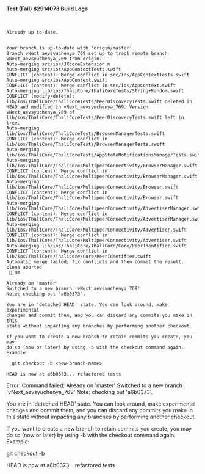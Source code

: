 #### Test (Fail) 82914073 Build Logs


```


```

```
Already up-to-date.


```

```
Your branch is up-to-date with 'origin/master'.
Branch vNext_aevsyuchenya_769 set up to track remote branch vNext_aevsyuchenya_769 from origin.
Auto-merging src/ios/JXcoreExtension.m
Auto-merging src/ios/AppContextTests.swift
CONFLICT (content): Merge conflict in src/ios/AppContextTests.swift
Auto-merging src/ios/AppContext.swift
CONFLICT (content): Merge conflict in src/ios/AppContext.swift
Auto-merging lib/ios/ThaliCore/ThaliCoreTests/String+Random.swift
CONFLICT (modify/delete): lib/ios/ThaliCore/ThaliCoreTests/PeerDiscoveryTests.swift deleted in HEAD and modified in vNext_aevsyuchenya_769. Version vNext_aevsyuchenya_769 of lib/ios/ThaliCore/ThaliCoreTests/PeerDiscoveryTests.swift left in tree.
Auto-merging lib/ios/ThaliCore/ThaliCoreTests/BrowserManagerTests.swift
CONFLICT (content): Merge conflict in lib/ios/ThaliCore/ThaliCoreTests/BrowserManagerTests.swift
Auto-merging lib/ios/ThaliCore/ThaliCoreTests/AppStateNotificationsManagerTests.swift
Auto-merging lib/ios/ThaliCore/ThaliCore/MultipeerConnectivity/BrowserManager.swift
CONFLICT (content): Merge conflict in lib/ios/ThaliCore/ThaliCore/MultipeerConnectivity/BrowserManager.swift
Auto-merging lib/ios/ThaliCore/ThaliCore/MultipeerConnectivity/Browser.swift
CONFLICT (content): Merge conflict in lib/ios/ThaliCore/ThaliCore/MultipeerConnectivity/Browser.swift
Auto-merging lib/ios/ThaliCore/ThaliCore/MultipeerConnectivity/AdvertiserManager.swift
CONFLICT (content): Merge conflict in lib/ios/ThaliCore/ThaliCore/MultipeerConnectivity/AdvertiserManager.swift
Auto-merging lib/ios/ThaliCore/ThaliCore/MultipeerConnectivity/Advertiser.swift
CONFLICT (content): Merge conflict in lib/ios/ThaliCore/ThaliCore/MultipeerConnectivity/Advertiser.swift
Auto-merging lib/ios/ThaliCore/ThaliCore/Core/PeerIdentifier.swift
CONFLICT (content): Merge conflict in lib/ios/ThaliCore/ThaliCore/Core/PeerIdentifier.swift
Automatic merge failed; fix conflicts and then commit the result.
clone aborted
 [0m

Already on 'master'
Switched to a new branch 'vNext_aevsyuchenya_769'
Note: checking out 'a6b0373'.

You are in 'detached HEAD' state. You can look around, make experimental
changes and commit them, and you can discard any commits you make in this
state without impacting any branches by performing another checkout.

If you want to create a new branch to retain commits you create, you may
do so (now or later) by using -b with the checkout command again. Example:

  git checkout -b <new-branch-name>

HEAD is now at a6b0373... refactored tests

```

Error: Command failed: Already on 'master'
Switched to a new branch 'vNext_aevsyuchenya_769'
Note: checking out 'a6b0373'.

You are in 'detached HEAD' state. You can look around, make experimental
changes and commit them, and you can discard any commits you make in this
state without impacting any branches by performing another checkout.

If you want to create a new branch to retain commits you create, you may
do so (now or later) by using -b with the checkout command again. Example:

  git checkout -b <new-branch-name>

HEAD is now at a6b0373... refactored tests
